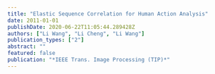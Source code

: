 ```yaml
---
title: "Elastic Sequence Correlation for Human Action Analysis"
date: 2011-01-01
publishDate: 2020-06-22T11:05:44.289428Z
authors: ["Li Wang", "Li Cheng", "Li Wang"]
publication_types: ["2"]
abstract: ""
featured: false
publication: "*IEEE Trans. Image Processing (TIP)*"
---
```


